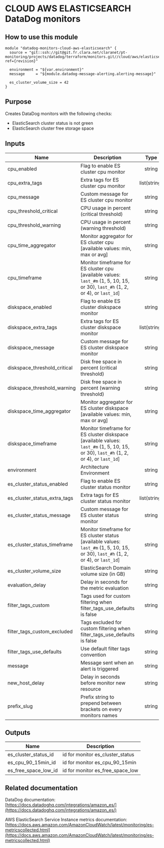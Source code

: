 # CLOUD AWS ELASTICSEARCH DataDog monitors

## How to use this module

```
module "datadog-monitors-cloud-aws-elasticsearch" {
  source = "git::ssh://git@git.fr.clara.net/claranet/pt-monitoring/projects/datadog/terraform/monitors.git//cloud/aws/elasticsearch?ref={revision}"

  environment = "${var.environment}"
  message     = "${module.datadog-message-alerting.alerting-message}"

  es_cluster_volume_size = 42
}

```

## Purpose

Creates DataDog monitors with the following checks:

- ElasticSearch cluster status is not green
- ElasticSearch cluster free storage space

## Inputs

| Name | Description | Type | Default | Required |
|------|-------------|:----:|:-----:|:-----:|
| cpu\_enabled | Flag to enable ES cluster cpu monitor | string | `"true"` | no |
| cpu\_extra\_tags | Extra tags for ES cluster cpu monitor | list(string) | `[]` | no |
| cpu\_message | Custom message for ES cluster cpu monitor | string | `""` | no |
| cpu\_threshold\_critical | CPU usage in percent (critical threshold) | string | `"90"` | no |
| cpu\_threshold\_warning | CPU usage in percent (warning threshold) | string | `"80"` | no |
| cpu\_time\_aggregator | Monitor aggregator for ES cluster cpu [available values: min, max or avg] | string | `"min"` | no |
| cpu\_timeframe | Monitor timeframe for ES cluster cpu [available values: `last_#m` (1, 5, 10, 15, or 30), `last_#h` (1, 2, or 4), or `last_1d`] | string | `"last_15m"` | no |
| diskspace\_enabled | Flag to enable ES cluster diskspace monitor | string | `"true"` | no |
| diskspace\_extra\_tags | Extra tags for ES cluster diskspace monitor | list(string) | `[]` | no |
| diskspace\_message | Custom message for ES cluster diskspace monitor | string | `""` | no |
| diskspace\_threshold\_critical | Disk free space in percent (critical threshold) | string | `"10"` | no |
| diskspace\_threshold\_warning | Disk free space in percent (warning threshold) | string | `"20"` | no |
| diskspace\_time\_aggregator | Monitor aggregator for ES cluster diskspace [available values: min, max or avg] | string | `"max"` | no |
| diskspace\_timeframe | Monitor timeframe for ES cluster diskspace [available values: `last_#m` (1, 5, 10, 15, or 30), `last_#h` (1, 2, or 4), or `last_1d`] | string | `"last_15m"` | no |
| environment | Architecture Environment | string | n/a | yes |
| es\_cluster\_status\_enabled | Flag to enable ES cluster status monitor | string | `"true"` | no |
| es\_cluster\_status\_extra\_tags | Extra tags for ES cluster status monitor | list(string) | `[]` | no |
| es\_cluster\_status\_message | Custom message for ES cluster status monitor | string | `""` | no |
| es\_cluster\_status\_timeframe | Monitor timeframe for ES cluster status [available values: `last_#m` (1, 5, 10, 15, or 30), `last_#h` (1, 2, or 4), or `last_1d`] | string | `"last_30m"` | no |
| es\_cluster\_volume\_size | ElasticSearch Domain volume size (in GB) | string | n/a | yes |
| evaluation\_delay | Delay in seconds for the metric evaluation | string | `"900"` | no |
| filter\_tags\_custom | Tags used for custom filtering when filter_tags_use_defaults is false | string | `"*"` | no |
| filter\_tags\_custom\_excluded | Tags excluded for custom filtering when filter_tags_use_defaults is false | string | `""` | no |
| filter\_tags\_use\_defaults | Use default filter tags convention | string | `"true"` | no |
| message | Message sent when an alert is triggered | string | n/a | yes |
| new\_host\_delay | Delay in seconds before monitor new resource | string | `"300"` | no |
| prefix\_slug | Prefix string to prepend between brackets on every monitors names | string | `""` | no |

## Outputs

| Name | Description |
|------|-------------|
| es\_cluster\_status\_id | id for monitor es_cluster_status |
| es\_cpu\_90\_15min\_id | id for monitor es_cpu_90_15min |
| es\_free\_space\_low\_id | id for monitor es_free_space_low |

## Related documentation

DataDog documentation: [https://docs.datadoghq.com/integrations/amazon_es/](https://docs.datadoghq.com/integrations/amazon_es/)

AWS ElasticSearch Service Instance metrics documentation: [https://docs.aws.amazon.com/AmazonCloudWatch/latest/monitoring/es-metricscollected.html](https://docs.aws.amazon.com/AmazonCloudWatch/latest/monitoring/es-metricscollected.html)
